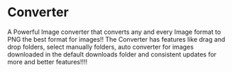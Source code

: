 # Converter
A Powerful Image converter that converts any and every Image format to PNG the best format for images!! The Converter has features like drag and drop folders, select manually folders, auto converter for images downloaded in the default downloads folder and consistent updates for more and better features!!!!
